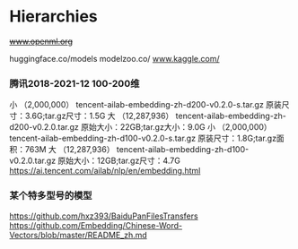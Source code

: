 # Hierarchies
~~www.openml.org~~

huggingface.co/models
modelzoo.co/
www.kaggle.com/














### 腾讯2018-2021-12  100-200维
小 （2,000,000）	tencent-ailab-embedding-zh-d200-v0.2.0-s.tar.gz	原装尺寸：3.6G;tar.gz尺寸：1.5G
大 （12,287,936）	tencent-ailab-embedding-zh-d200-v0.2.0.tar.gz	原始大小：22GB;tar.gz大小：9.0G
小 （2,000,000）	tencent-ailab-embedding-zh-d100-v0.2.0-s.tar.gz	原装尺寸：1.8G;tar.gz面积：763M
大 （12,287,936）	tencent-ailab-embedding-zh-d100-v0.2.0.tar.gz	原始大小：12GB;tar.gz尺寸：4.7G
https://ai.tencent.com/ailab/nlp/en/embedding.html



### 某个特多型号的模型
https://github.com/hxz393/BaiduPanFilesTransfers
https://github.com/Embedding/Chinese-Word-Vectors/blob/master/README_zh.md
